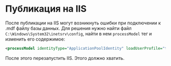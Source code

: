 # Публикация на IIS
После публикации на IIS могут возникнуть ошибки при подключении к .mdf файлу базы данных. Для решения нужно найти файл `C:\Windows\System32\inetsrv\config`, найти в нем `processModel` тег и изменить его содержимое:
```xml
<processModel identityType="ApplicationPoolIdentity" loadUserProfile="true" setProfileEnvironment="true" />
```

После этого перезапустить IIS. Этого должно хватить.